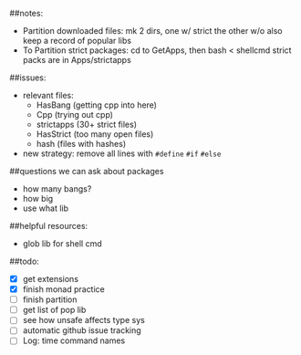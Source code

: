 ##notes: 
- Partition downloaded files: mk 2 dirs, one w/ strict the other w/o also keep a record of popular libs
- To Partition strict packages: cd to GetApps, then bash < shellcmd strict packs are in Apps/strictapps

##issues: 

- relevant files: 
  - HasBang (getting cpp into here)
  - Cpp (trying out cpp)
  - strictapps (30+ strict files)
  - HasStrict (too many open files)
  - hash (files with hashes)
- new strategy: remove all lines with `#define` `#if` `#else`

##questions we can ask about packages
- how many bangs?
- how big
- use what lib

##helpful resources:
- glob lib for shell cmd

##todo: 
- [x] get extensions
- [x] finish monad practice
- [ ] finish partition
- [ ] get list of pop lib
- [ ] see how unsafe affects type sys
- [ ] automatic github issue tracking
- [ ] Log: time command names
